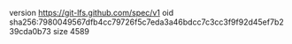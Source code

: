 version https://git-lfs.github.com/spec/v1
oid sha256:7980049567dfb4cc79726f5c7eda3a46bdcc7c3cc3f9f92d45ef7b239cda0b73
size 4589
